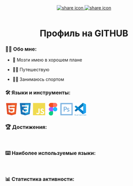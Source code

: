 <div  id = "badges" align = "center">
  <a href = "https://vk.com/i_am_fine_thank_you">
    <img src = "https://vk.com/images/share_32_2x.png" width="32" height="32" alt="share icon">
  </a>
  <a href = "https://mail.google.com/mail/u/0/#inbox/FMfcgzGwHLmHPpVLXHjcGzHmBQntWVjt">
    <img src = "https://github.com/GeorgyPoznyak/GeorgyPoznyak/assets/148793179/799c878f-db1c-402c-b0eb-7b4ec46a20a3" width="32" height="32" alt="share icon">
  </a>
  <div id="viewprof" align="center" >
    <img src="https://komarev.com/ghpvc/?username=GeorgyPoznyak&style=flat-square&color=blue" alt=""/>
  </div>

  <div id="heythere" align="center">
    <h1> Профиль на GITHUB </h1>
  </div>
</div>


### :man_technologist: Обо мне:

- :brain: Мозги имею в хорошем плане

- :man_pilot: Путешествую 

- :biking_man: Занимаюсь спортом

### :hammer_and_wrench: Языки и инструменты:

<div>
  <img src="https://raw.githubusercontent.com/devicons/devicon/55609aa5bd817ff167afce0d965585c92040787a/icons/html5/html5-original.svg" width="40" height="40"/> 
  <img src="https://raw.githubusercontent.com/devicons/devicon/55609aa5bd817ff167afce0d965585c92040787a/icons/css3/css3-original.svg" width="40" height="40"/> 
  <img src="https://raw.githubusercontent.com/devicons/devicon/55609aa5bd817ff167afce0d965585c92040787a/icons/javascript/javascript-plain.svg" width="40" height="40"/>
  <img src="https://github.com/devicons/devicon/blob/master/icons/figma/figma-original.svg" width="40" height="40"/> 
  <img src="https://github.com/devicons/devicon/blob/master/icons/photoshop/photoshop-line.svg" width="40" height="40"/>
  <img src="https://raw.githubusercontent.com/devicons/devicon/55609aa5bd817ff167afce0d965585c92040787a/icons/vscode/vscode-original-wordmark.svg" width="40" height="40"/> 

### :trophy: Достижения:
<div>
  <img src="https://github-profile-trophy.vercel.app/?username=GeorgyPoznyak" alt=""/>
</div>

### :keyboard: Наиболее используемые языки:
<div>
  <img src="https://github-readme-stats.vercel.app/api/top-langs/?username=GeorgyPoznyak" alt=""/>
</div>

### :bar_chart: Статистика активности:
<div>
  <img src="https://github-readme-activity-graph.vercel.app/graph?username=GeorgyPoznyak&theme=dracula" alt=""/>
</div>
</div>
